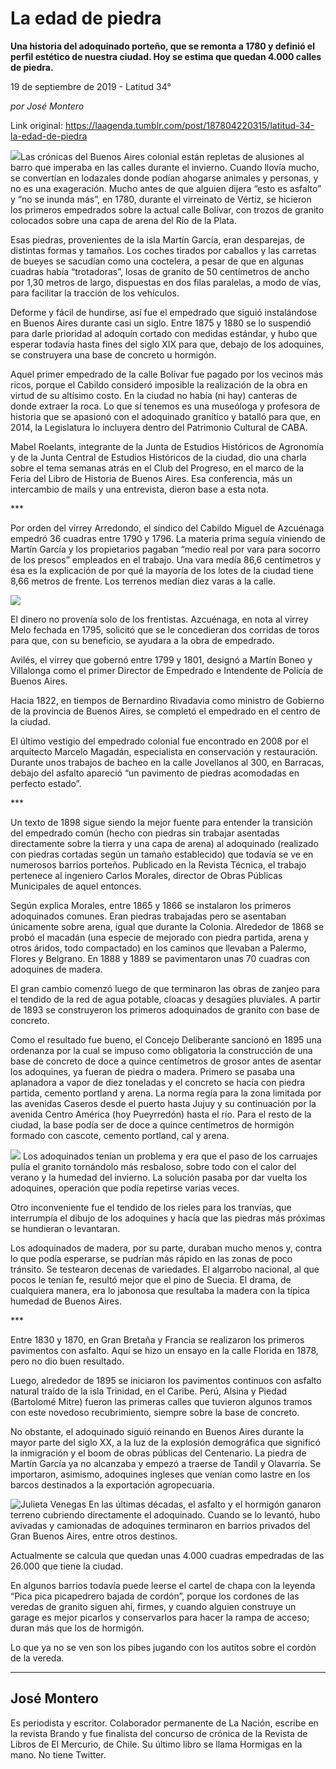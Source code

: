 # La edad de piedra

**Una historia del adoquinado porteño, que se remonta a 1780 y definió el perfil estético de nuestra ciudad. Hoy se estima que quedan 4.000 calles de piedra.**

19 de septiembre de 2019 - Latitud 34°

_por José Montero_

Link original: https://laagenda.tumblr.com/post/187804220315/latitud-34-la-edad-de-piedra

![](https://64.media.tumblr.com/35c04564cb22e28f8c65ff66e3e9a477/46518c2e276de94b-c4/s500x750/b7b7cf06f39976543a1080e9935367020438754a.jpg)Las
crónicas del Buenos Aires colonial están repletas de alusiones al
barro que imperaba en las calles durante el invierno. Cuando llovía
mucho, se convertían en lodazales donde podían ahogarse animales y
personas, y no es una exageración. Mucho antes de que alguien dijera
“esto es asfalto” y “no se inunda más”, en 1780, durante el
virreinato de Vértiz, se hicieron los primeros empedrados sobre la
actual calle Bolívar, con trozos de granito colocados sobre una capa
de arena del Río de la Plata.


 Esas
piedras, provenientes de la isla Martín García, eran desparejas, de
distintas formas y tamaños. Los coches tirados por caballos y las
carretas de bueyes se sacudían como una coctelera, a pesar de que en
algunas cuadras había “trotadoras”, losas de granito de 50
centímetros de ancho por 1,30 metros de largo, dispuestas en dos
filas paralelas, a modo de vías, para facilitar la tracción de los
vehículos. 



Deforme
y fácil de hundirse, así fue el empedrado que siguió instalándose
en Buenos Aires durante casi un siglo. Entre 1875 y 1880 se lo
suspendió para darle prioridad al adoquín cortado con medidas
estándar, y hubo que esperar todavía hasta fines del siglo XIX para
que, debajo de los adoquines, se construyera una base de concreto u
hormigón.


 Aquel
primer empedrado de la calle Bolívar fue pagado por los vecinos más
ricos, porque el Cabildo consideró imposible la realización de la
obra en virtud de su altísimo costo. En la ciudad no había (ni hay)
canteras de donde extraer la roca. Lo que sí tenemos es una
museóloga y profesora de historia que se apasionó con el adoquinado
granítico y batalló para que, en 2014, la Legislatura lo incluyera
dentro del Patrimonio Cultural de CABA.


 Mabel
Roelants, integrante de la Junta de Estudios Históricos de Agronomía
y de la Junta Central de Estudios Históricos de la ciudad, dio una
charla sobre el tema semanas atrás en el Club del Progreso, en el
marco de la Feria del Libro de Historia de Buenos Aires. Esa
conferencia, más un intercambio de mails y una entrevista, dieron
base a esta nota.


 \*\*\*


 Por
orden del virrey Arredondo, el síndico del Cabildo Miguel de
Azcuénaga empedró 36 cuadras entre 1790 y 1796. La materia prima
seguía viniendo de Martín García y los propietarios pagaban “medio
real por vara para socorro de los presos” empleados en el trabajo.
Una vara medía 86,6 centímetros y ésa es la explicación de por
qué la mayoría de los lotes de la ciudad tiene 8,66 metros de
frente. Los terrenos medían diez varas a la calle.

![](https://64.media.tumblr.com/010b00f960c453ba1aa38bbd70443d09/46518c2e276de94b-e9/s500x750/ee6e8cbbc9f70afaef5ddc6713fa8b978f236ca0.jpg)


 El
dinero no provenía solo de los frentistas. Azcuénaga, en nota al
virrey Melo fechada en 1795, solicitó que se le concedieran dos
corridas de toros para que, con su beneficio, se ayudara a la obra de
empedrado.


 Avilés,
el virrey que gobernó entre 1799 y 1801, designó a Martín Boneo y
Villalonga como el primer Director de Empedrado e Intendente de
Policía de Buenos Aires.


 Hacia
1822, en tiempos de Bernardino Rivadavia como ministro de Gobierno de
la provincia de Buenos Aires, se completó el empedrado en el centro
de la ciudad.


 El
último vestigio del empedrado colonial fue encontrado en 2008 por el
arquitecto Marcelo Magadán, especialista en conservación y
restauración. Durante unos trabajos de bacheo en la calle Jovellanos
al 300, en Barracas, debajo del asfalto apareció “un pavimento de
piedras acomodadas en perfecto estado”.


 \*\*\*


 Un
texto de 1898 sigue siendo la mejor fuente para entender la
transición del empedrado común (hecho con piedras sin trabajar
asentadas directamente sobre la tierra y una capa de arena) al
adoquinado (realizado con piedras cortadas según un tamaño
establecido) que todavía se ve en numerosos barrios porteños.
Publicado en la Revista Técnica, el trabajo pertenece al ingeniero
Carlos Morales, director de Obras Públicas Municipales de aquel
entonces.


 Según
explica Morales, entre 1865 y 1866 se instalaron los primeros
adoquinados comunes. Eran piedras trabajadas pero se asentaban
únicamente sobre arena, igual que durante la Colonia. Alrededor de
1868 se probó el macadán (una especie de mejorado con piedra
partida, arena y otros áridos, todo compactado) en los caminos que
llevaban a Palermo, Flores y Belgrano. En 1888 y 1889 se pavimentaron
unas 70 cuadras con adoquines de madera.


 El
gran cambio comenzó luego de que terminaron las obras de zanjeo para
el tendido de la red de agua potable, cloacas y desagües pluviales.
A partir de 1893 se construyeron los primeros adoquinados de granito
con base de concreto.


 Como
el resultado fue bueno, el Concejo Deliberante sancionó en 1895 una
ordenanza por la cual se impuso como obligatoria la construcción de
una base de concreto de doce a quince centímetros de grosor antes de
asentar los adoquines, ya fueran de piedra o madera. Primero se
pasaba una aplanadora a vapor de diez toneladas y el concreto se
hacía con piedra partida, cemento portland y arena. La norma regía
para la zona limitada por las avenidas Caseros desde el puerto hasta
Jujuy y su continuación por la avenida Centro América (hoy
Pueyrredón) hasta el río. Para el resto de la ciudad, la base podía
ser de doce a quince centímetros de hormigón formado con cascote,
cemento portland, cal y arena.

![](https://64.media.tumblr.com/652f6e416357f4af2447a6123cf04e52/46518c2e276de94b-96/s500x750/565ea9cd819411933461ba81addfa8e4042a7af1.jpg)
 Los
adoquinados tenían un problema y era que el paso de los carruajes
pulía el granito tornándolo más resbaloso, sobre todo con el calor
del verano y la humedad del invierno. La solución pasaba por dar
vuelta los adoquines, operación que podía repetirse varias veces. 



Otro
inconveniente fue el tendido de los rieles para los tranvías, que
interrumpía el dibujo de los adoquines y hacía que las piedras más
próximas se hundieran o levantaran.


 Los
adoquinados de madera, por su parte, duraban mucho menos y, contra lo
que podía esperarse, se pudrían más rápido en las zonas de poco
tránsito. Se testearon decenas de variedades. El algarrobo nacional,
al que pocos le tenían fe, resultó mejor que el pino de Suecia. El
drama, de cualquiera manera, era lo jabonosa que resultaba la madera
con la típica humedad de Buenos Aires.


 \*\*\*


 Entre
1830 y 1870, en Gran Bretaña y Francia se realizaron los primeros
pavimentos con asfalto. Aquí se hizo un ensayo en la calle Florida
en 1878, pero no dio buen resultado.


 Luego,
alrededor de 1895 se iniciaron los pavimentos continuos con asfalto
natural traído de la isla Trinidad, en el Caribe. Perú, Alsina y
Piedad (Bartolomé Mitre) fueron las primeras calles que tuvieron
algunos tramos con este novedoso recubrimiento, siempre sobre la base
de concreto.


 No
obstante, el adoquinado siguió reinando en Buenos Aires durante la
mayor parte del siglo XX, a la luz de la explosión demográfica que
significó la inmigración y el boom de obras públicas del
Centenario. La piedra de Martín García ya no alcanzaba y empezó a
traerse de Tandil y Olavarría. Se importaron, asimismo, adoquines
ingleses que venían como lastre en los barcos destinados a la
exportación agropecuaria.

![Julieta Venegas](https://64.media.tumblr.com/058893de27423ee83910a5dd79893cf4/46518c2e276de94b-86/s250x400/1464fe513af8f4b9bcdfea00816831cb9e6b4b2f.jpg)
 En
las últimas décadas, el asfalto y el hormigón ganaron terreno
cubriendo directamente el adoquinado. Cuando se lo levantó, hubo
avivadas y camionadas de adoquines terminaron en barrios privados del
Gran Buenos Aires, entre otros destinos.


 Actualmente
se calcula que quedan unas 4.000 cuadras empedradas de las 26.000 que
tiene la ciudad.


 En
algunos barrios todavía puede leerse el cartel de chapa con la
leyenda “Pica pica picapedrero bajada de cordón”, porque los
cordones de las veredas de granito siguen ahí, firmes, y cuando
alguien construye un garage es mejor picarlos y conservarlos para
hacer la rampa de acceso; duran más que los de hormigón.


 Lo
que ya no se ven son los pibes jugando con los autitos sobre el
cordón de la vereda.

  




---

 José Montero
-------------

 Es periodista y escritor. Colaborador permanente de La Nación, escribe en la revista Brando y fue finalista del concurso de crónica de la Revista de Libros de El Mercurio, de Chile. Su último libro se llama Hormigas en la mano. No tiene Twitter.

